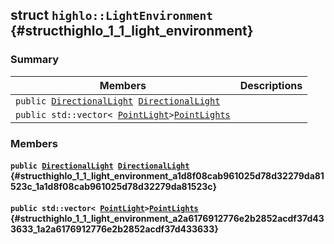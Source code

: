 ## struct `highlo::LightEnvironment` {#structhighlo_1_1_light_environment}

### Summary

 Members                        | Descriptions                                
--------------------------------|---------------------------------------------
`public `[`DirectionalLight`](docs-api/api-highlo--DirectionalLight.md#structhighlo_1_1_directional_light)` `[`DirectionalLight`](#structhighlo_1_1_light_environment_a1d8f08cab961025d78d32279da81523c_1a1d8f08cab961025d78d32279da81523c) | 
`public std::vector< `[`PointLight`](docs-api/api-highlo--PointLight.md#structhighlo_1_1_point_light)` > `[`PointLights`](#structhighlo_1_1_light_environment_a2a6176912776e2b2852acdf37d433633_1a2a6176912776e2b2852acdf37d433633) | 

### Members

#### `public `[`DirectionalLight`](docs-api/api-highlo--DirectionalLight.md#structhighlo_1_1_directional_light)` `[`DirectionalLight`](#structhighlo_1_1_light_environment_a1d8f08cab961025d78d32279da81523c_1a1d8f08cab961025d78d32279da81523c) {#structhighlo_1_1_light_environment_a1d8f08cab961025d78d32279da81523c_1a1d8f08cab961025d78d32279da81523c}

#### `public std::vector< `[`PointLight`](docs-api/api-highlo--PointLight.md#structhighlo_1_1_point_light)` > `[`PointLights`](#structhighlo_1_1_light_environment_a2a6176912776e2b2852acdf37d433633_1a2a6176912776e2b2852acdf37d433633) {#structhighlo_1_1_light_environment_a2a6176912776e2b2852acdf37d433633_1a2a6176912776e2b2852acdf37d433633}

